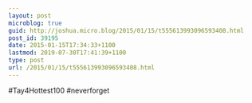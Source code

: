 ```yaml
---
layout: post
microblog: true
guid: http://joshua.micro.blog/2015/01/15/t555613993096593408.html
post_id: 39195
date: 2015-01-15T17:34:33+1100
lastmod: 2019-07-30T17:41:39+1100
type: post
url: /2015/01/15/t555613993096593408.html
---
```

#Tay4Hottest100 #neverforget
